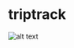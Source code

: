 # triptrack
![alt text](https://icon-icons.com/icons2/706/PNG/512/sailing-boat_icon-icons.com_61838.png)
